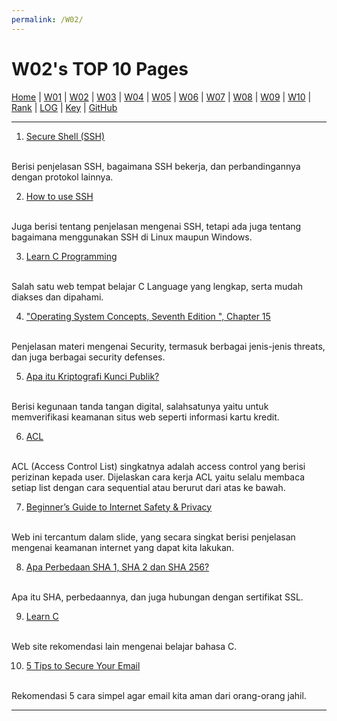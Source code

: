 ```yaml
---
permalink: /W02/
---
```


# W02's TOP 10 Pages

[Home](https://ikhsanpambayun.github.io/os211/) |
[W01](/os211/W01/) |
[W02](/os211/W02/) |
[W03](/os211/W03/) |
[W04](/os211/W04/) |
[W05](/os211/W05/) |
[W06](/os211/W06/) |
[W07](/os211/W07/) |
[W08](/os211/W08/) |
[W09](/os211/W09/) |
[W10](/os211/W10/) |
[Rank](TXT/myrank.txt) |
[LOG](TXT/mylog.txt) | 
[Key](TXT/mypubkey.txt) |
[GitHub](https://github.com/ikhsanpambayun/os211)
<br>
<hr>

1. [Secure Shell (SSH)](https://searchsecurity.techtarget.com/definition/Secure-Shell)
<br>
Berisi penjelasan SSH, bagaimana SSH bekerja, dan perbandingannya dengan protokol lainnya.

2. [How to use SSH](https://phoenixnap.com/kb/ssh-to-connect-to-remote-server-linux-or-windows)
<br>
Juga berisi tentang penjelasan mengenai SSH, tetapi ada juga tentang bagaimana menggunakan SSH di Linux maupun Windows.

3. [Learn C Programming](https://www.tutorialspoint.com/cprogramming/index.htm)
<br>
Salah satu web tempat belajar C Language yang lengkap, serta mudah diakses dan dipahami.

4. ["Operating System Concepts, Seventh Edition ", Chapter 15](https://www2.cs.uic.edu/~jbell/CourseNotes/OperatingSystems/15_Security.html)
<br>
Penjelasan materi mengenai Security, termasuk berbagai jenis-jenis threats, dan juga berbagai security defenses.

5. [Apa itu Kriptografi Kunci Publik?](https://www.ssl.com/id/faqs/apa-itu-kriptografi-kunci-publik/)
<br>
Berisi kegunaan tanda tangan digital, salahsatunya yaitu untuk memverifikasi keamanan situs web seperti informasi kartu kredit.

6. [ACL](https://webdev-id.com/wdi-wiki/web/acl-access-control-list)
<br>
ACL (Access Control List) singkatnya adalah access control yang berisi perizinan kepada user. Dijelaskan cara kerja ACL yaitu selalu membaca 
setiap list dengan cara sequential atau berurut dari atas ke bawah.

7. [Beginner’s Guide to Internet Safety & Privacy](https://choosetoencrypt.com/privacy/complete-beginners-guide-to-internet-safety-privacy/)
<br>
Web ini tercantum dalam slide, yang secara singkat berisi penjelasan mengenai keamanan internet yang dapat kita lakukan.

8. [Apa Perbedaan SHA 1, SHA 2 dan SHA 256?](https://sslindonesia.com/apa-perbedaan-enkripsi-pada-sha-1-sha-2-dan-sha-256-ssl-indonesia/)
<br>
Apa itu SHA, perbedaannya, dan juga hubungan dengan sertifikat SSL.

9. [Learn C](https://www.learn-c.org/)
<br>
Web site rekomendasi lain mengenai belajar bahasa C.

10. [5 Tips to Secure Your Email](https://www.virtru.com/blog/private-email/)
<br>
Rekomendasi 5 cara simpel agar email kita aman dari orang-orang jahil.

<hr>
